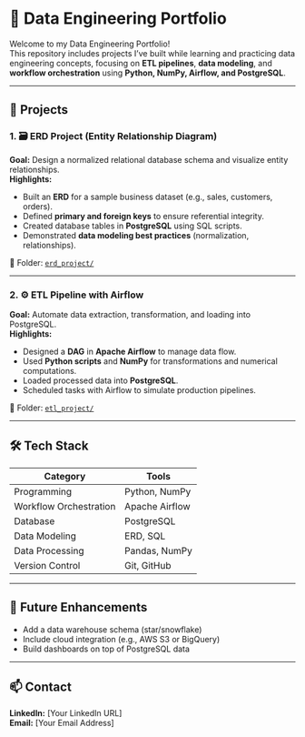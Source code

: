 # 🧠 Data Engineering Portfolio

Welcome to my Data Engineering Portfolio!  
This repository includes projects I’ve built while learning and practicing data engineering concepts, focusing on **ETL pipelines**, **data modeling**, and **workflow orchestration** using **Python, NumPy, Airflow, and PostgreSQL**.

---

## 🚀 Projects

### 1. 🗃️ ERD Project (Entity Relationship Diagram)
**Goal:** Design a normalized relational database schema and visualize entity relationships.  
**Highlights:**
- Built an **ERD** for a sample business dataset (e.g., sales, customers, orders).
- Defined **primary and foreign keys** to ensure referential integrity.
- Created database tables in **PostgreSQL** using SQL scripts.
- Demonstrated **data modeling best practices** (normalization, relationships).

📂 Folder: [`erd_project/`](./erd_project)

---

### 2. ⚙️ ETL Pipeline with Airflow
**Goal:** Automate data extraction, transformation, and loading into PostgreSQL.  
**Highlights:**
- Designed a **DAG** in **Apache Airflow** to manage data flow.
- Used **Python scripts** and **NumPy** for transformations and numerical computations.
- Loaded processed data into **PostgreSQL**.
- Scheduled tasks with Airflow to simulate production pipelines.

📂 Folder: [`etl_project/`](./etl_project)

---

## 🛠️ Tech Stack

| Category | Tools |
|-----------|-------|
| Programming | Python, NumPy |
| Workflow Orchestration | Apache Airflow |
| Database | PostgreSQL |
| Data Modeling | ERD, SQL |
| Data Processing | Pandas, NumPy |
| Version Control | Git, GitHub |

---

## 🧩 Future Enhancements
- Add a data warehouse schema (star/snowflake)
- Include cloud integration (e.g., AWS S3 or BigQuery)
- Build dashboards on top of PostgreSQL data

---

## 📫 Contact
**LinkedIn:** [Your LinkedIn URL]  
**Email:** [Your Email Address]
